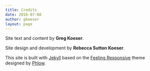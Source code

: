 ```yaml
---
title: Credits
date: 2016-07-08
author: gkoeser
layout: page
---
```


Site text and content by **Greg Koeser**.

Site design and development by **Rebecca Sutton Koeser**.

This site is built with [Jekyll](http://jekyllrb.com/) based on the
[Feeling Responsive](http://phlow.github.io/feeling-responsive/) theme
designed by [Phlow](http://phlow.de/).
